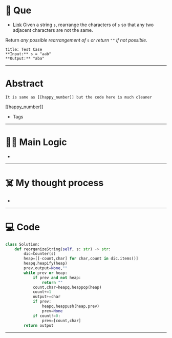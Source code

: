 # 🧩 Que
- [Link](https://leetcode.com/problems/reorganize-string/)
Given a string `s`, rearrange the characters of `s` so that any two adjacent characters are not the same.

Return _any possible rearrangement of_ `s` _or return_ `""` _if not possible_.
```ad-question
title: Test Case
**Input:** s = "aab"
**Output:** "aba"
```

---
# Abstract
```ad-abstract
It is same as [[happy_number]] but the code here is much cleaner
```
[[happy_number]]
- Tags 
--- 
# 🕵️‍♂️ Main Logic
- 

---
# ☠️ My thought process
- 
---

# 💻 Code
```python
class Solution:
    def reorganizeString(self, s: str) -> str:
        dic=Counter(s)
        heap=[[-count,char] for char,count in dic.items()]
        heapq.heapify(heap)
        prev,output=None,""
        while prev or heap:
            if prev and not heap:
                return ""
            count,char=heapq.heappop(heap)
            count+=1
            output+=char
            if prev:
                heapq.heappush(heap,prev)
                prev=None
            if count!=0:
                prev=[count,char]
        return output
```
---
